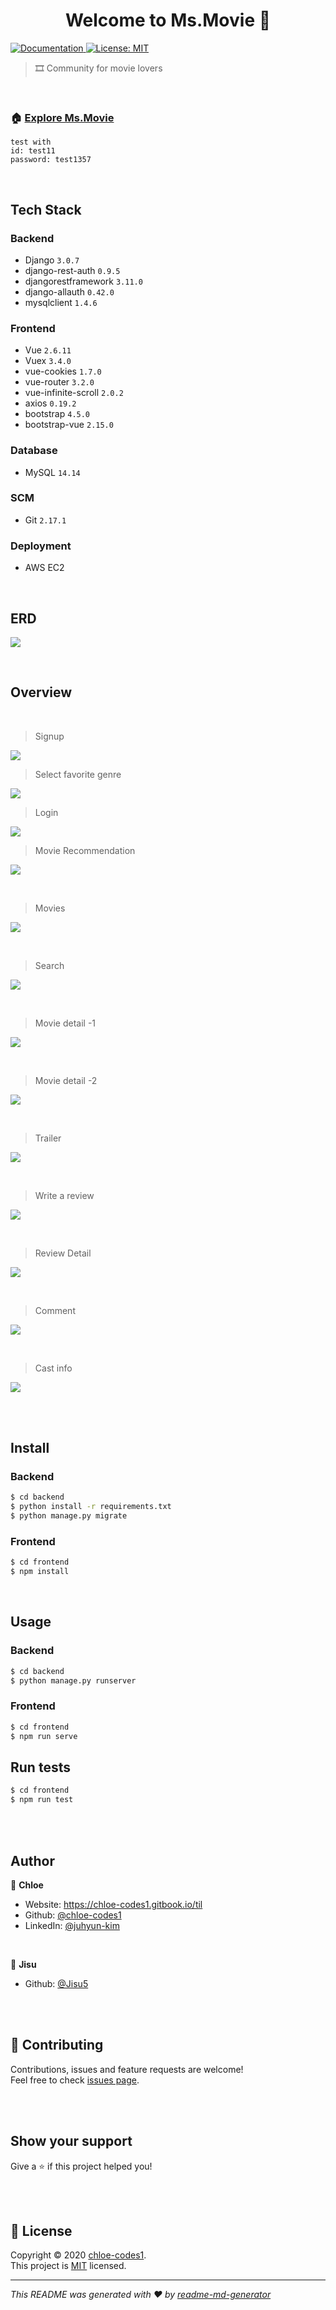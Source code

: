 <h1 align="center">Welcome to Ms.Movie 👋</h1>
<p>
  <a href="https://github.com/chloe-codes1/Ms.Movie#readme" target="_blank">
    <img alt="Documentation" src="https://img.shields.io/badge/documentation-yes-brightgreen.svg" />
  </a>
  <a href="https://github.com/chloe-codes1/Ms.Movie/blob/master/LICENSE.md" target="_blank">
    <img alt="License: MIT" src="https://img.shields.io/badge/License-MIT-yellow.svg" />
  </a>
</p>

> :film_strip: Community for movie lovers

<br>

### 🏠 [Explore Ms.Movie](http://ec2-3-34-185-6.ap-northeast-2.compute.amazonaws.com/)
```
test with
id: test11
password: test1357
```
<br>

## Tech Stack

### Backend

- Django `3.0.7`
- django-rest-auth `0.9.5`
- djangorestframework `3.11.0`
- django-allauth `0.42.0`
- mysqlclient `1.4.6`

### Frontend

- Vue  `2.6.11`
- Vuex  `3.4.0`
- vue-cookies `1.7.0`
- vue-router `3.2.0`
- vue-infinite-scroll `2.0.2`
- axios  `0.19.2`
- bootstrap `4.5.0`
- bootstrap-vue `2.15.0`

### Database

- MySQL  `14.14`

### SCM

- Git  `2.17.1`

### Deployment

- AWS EC2

<br>

## ERD

![](./README-images/erd.png)



<br>

## Overview

<br>

> Signup

![](./README-images/signup.png)

> Select favorite genre

![](./README-images/favorite.png)



> Login

![](./README-images/login.png)

> Movie Recommendation

![](./README-images/recommendation.png)

<br>

> Movies

![](./README-images/movies.png)

<br>

> Search

![](./README-images/search.png)

<br>

> Movie detail -1

![](./README-images/detail_01.png)

<br>

> Movie detail -2

![](./README-images/detail_02.png)

<br>

> Trailer

![](./README-images/trailer.png)

<br>

> Write a review

![](./README-images/create_review.png)

<br>

> Review Detail

![](./README-images/review-detail_01.png)

<br>

> Comment

![](./README-images/review-detail_02.png)

<br>

> Cast info

![](./README-images/cast.png)

<br>

<br>

## Install

### Backend

```bash
$ cd backend
$ python install -r requirements.txt
$ python manage.py migrate
```

### Frontend

```sh
$ cd frontend
$ npm install
```

<br>

## Usage

### Backend

```bash
$ cd backend
$ python manage.py runserver
```

### Frontend

```sh
$ cd frontend
$ npm run serve
```

## Run tests

```sh
$ cd frontend
$ npm run test
```

<br>

<br>

## Author

👤 **Chloe**

* Website: https://chloe-codes1.gitbook.io/til
* Github: [@chloe-codes1](https://github.com/chloe-codes1)
* LinkedIn: [@juhyun-kim](https://www.linkedin.com/in/juhyun-kim-7a49661a1/)

<br>

👤 **Jisu**

- Github: [@Jisu5](https://github.com/Jisu5)

<br>

<br>

## 🤝 Contributing

Contributions, issues and feature requests are welcome!<br />Feel free to check [issues page](https://github.com/chloe-codes1/Ms.Movie/issues). 

<br>

<br>

## Show your support

Give a ⭐️ if this project helped you!

<br>

<br>

## 📝 License

Copyright © 2020 [chloe-codes1](https://github.com/chloe-codes1).<br />
This project is [MIT](https://github.com/chloe-codes1/Ms.Movie/blob/master/LICENSE.md) licensed.

***
_This README was generated with ❤️ by [readme-md-generator](https://github.com/kefranabg/readme-md-generator)_

